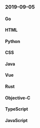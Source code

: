 ### 2019-09-05

#### Go

#### HTML

#### Python

#### CSS

#### Java

#### Vue

#### Rust

#### Objective-C

#### TypeScript

#### JavaScript
